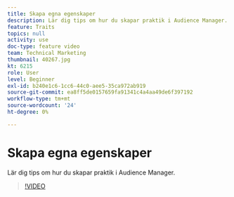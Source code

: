 ```yaml
---
title: Skapa egna egenskaper
description: Lär dig tips om hur du skapar praktik i Audience Manager.
feature: Traits
topics: null
activity: use
doc-type: feature video
team: Technical Marketing
thumbnail: 40267.jpg
kt: 6215
role: User
level: Beginner
exl-id: b240e1c6-1cc6-44c0-aee5-35ca972ab919
source-git-commit: ea8ff5de0157659fa91341c4a4aa49de6f397192
workflow-type: tm+mt
source-wordcount: '24'
ht-degree: 0%

---
```


# Skapa egna egenskaper

Lär dig tips om hur du skapar praktik i Audience Manager.

>[!VIDEO](https://video.tv.adobe.com/v/40267/?quality=12&learn=on)
